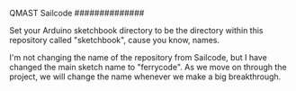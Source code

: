 QMAST Sailcode
##############

Set your Arduino sketchbook directory to be the directory within this
repository called "sketchbook", cause you know, names.

I'm not changing the name of the repository from Sailcode, but I have changed
the main sketch name to "ferrycode". As we move on through the project, we
will change the name whenever we make a big breakthrough.

